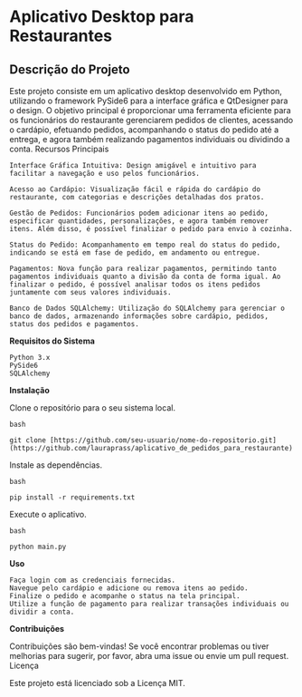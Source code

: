 # Aplicativo Desktop para Restaurantes
## Descrição do Projeto

Este projeto consiste em um aplicativo desktop desenvolvido em Python, utilizando o framework PySide6 para a interface gráfica e QtDesigner para o design. O objetivo principal é proporcionar uma ferramenta eficiente para os funcionários do restaurante gerenciarem pedidos de clientes, acessando o cardápio, efetuando pedidos, acompanhando o status do pedido até a entrega, e agora também realizando pagamentos individuais ou dividindo a conta.
Recursos Principais

    Interface Gráfica Intuitiva: Design amigável e intuitivo para facilitar a navegação e uso pelos funcionários.

    Acesso ao Cardápio: Visualização fácil e rápida do cardápio do restaurante, com categorias e descrições detalhadas dos pratos.

    Gestão de Pedidos: Funcionários podem adicionar itens ao pedido, especificar quantidades, personalizações, e agora também remover itens. Além disso, é possível finalizar o pedido para envio à cozinha.

    Status do Pedido: Acompanhamento em tempo real do status do pedido, indicando se está em fase de pedido, em andamento ou entregue.

    Pagamentos: Nova função para realizar pagamentos, permitindo tanto pagamentos individuais quanto a divisão da conta de forma igual. Ao finalizar o pedido, é possível analisar todos os itens pedidos juntamente com seus valores individuais.

    Banco de Dados SQLAlchemy: Utilização do SQLAlchemy para gerenciar o banco de dados, armazenando informações sobre cardápio, pedidos, status dos pedidos e pagamentos.

**Requisitos do Sistema**

    Python 3.x
    PySide6
    SQLAlchemy

**Instalação**

Clone o repositório para o seu sistema local.

    bash

    git clone [https://github.com/seu-usuario/nome-do-repositorio.git](https://github.com/lauraprass/aplicativo_de_pedidos_para_restaurante)
    
Instale as dependências.
    
    bash
    
    pip install -r requirements.txt
    
Execute o aplicativo.
    
    bash

    python main.py

**Uso**

    Faça login com as credenciais fornecidas.
    Navegue pelo cardápio e adicione ou remova itens ao pedido.
    Finalize o pedido e acompanhe o status na tela principal.
    Utilize a função de pagamento para realizar transações individuais ou dividir a conta.

**Contribuições**

Contribuições são bem-vindas! Se você encontrar problemas ou tiver melhorias para sugerir, por favor, abra uma issue ou envie um pull request.
Licença

Este projeto está licenciado sob a Licença MIT.
